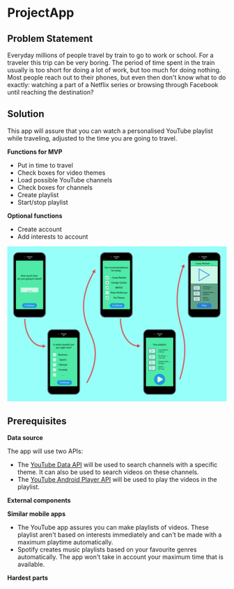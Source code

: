 # ProjectApp

## Problem Statement 
Everyday millions of people travel by train to go to work or school. 
For a traveler this trip can be very boring. 
The period of time spent in the train usually is too short for doing a lot of work, but too much for doing nothing. 
Most people reach out to their phones, but even then don't know what to do exactly: watching a part of a Netflix series or browsing through Facebook until reaching the destination? 

## Solution 
This app will assure that you can watch a personalised YouTube playlist while traveling, adjusted to the time you are going to travel.  


**Functions for MVP**
- Put in time to travel
- Check boxes for video themes
- Load possible YouTube channels 
- Check boxes for channels 
- Create playlist 
- Start/stop playlist 


**Optional functions**
- Create account 
- Add interests to account 

![Alt text](https://github.com/teunisvdh/ProjectApp/blob/master/doc/jpg_Tekengebied%201%404x-100.jpg)

## Prerequisites 

**Data source**

The app will use two APIs: 
- The [YouTube Data API](https://developers.google.com/youtube/v3/getting-started) will be used to search channels with a specific theme. It can also be used to search videos on these channels. 
- The [YouTube Android Player API](https://developers.google.com/youtube/android/player/) will be used to play the videos in the playlist. 

**External components** 

**Similar mobile apps**

- The YouTube app assures you can make playlists of videos. These playlist aren't based on interests immediately and can't be made with a maximum playtime automatically. 
- Spotify creates music playlists based on your favourite genres automatically. The app won't take in account your maximum time that is available. 

**Hardest parts** 
